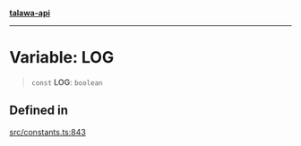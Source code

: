 [**talawa-api**](../../README.md)

***

# Variable: LOG

> `const` **LOG**: `boolean`

## Defined in

[src/constants.ts:843](https://github.com/Suyash878/talawa-api/blob/b5a9d8b4a1ea678a3d6f5b710b3721f91a3052fc/src/constants.ts#L843)
